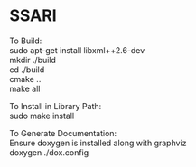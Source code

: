 # SSARI

To Build:  
sudo apt-get install libxml++2.6-dev  
mkdir ./build  
cd ./build  
cmake ..  
make all  

To Install in Library Path:  
sudo make install  


To Generate Documentation:  
Ensure doxygen is installed along with graphviz  
doxygen ./dox.config  
